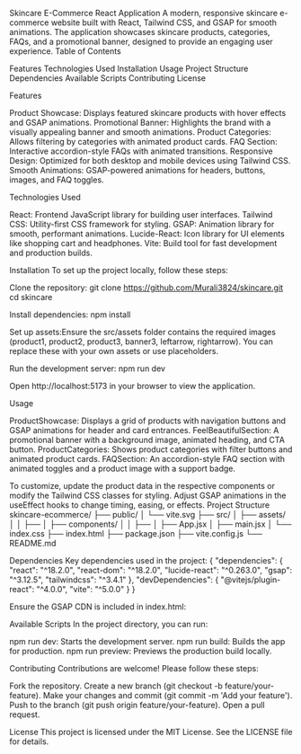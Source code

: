 Skincare E-Commerce React Application
A modern, responsive skincare e-commerce website built with React, Tailwind CSS, and GSAP for smooth animations. The application showcases skincare products, categories, FAQs, and a promotional banner, designed to provide an engaging user experience.
Table of Contents

Features
Technologies Used
Installation
Usage
Project Structure
Dependencies
Available Scripts
Contributing
License

Features

Product Showcase: Displays featured skincare products with hover effects and GSAP animations.
Promotional Banner: Highlights the brand with a visually appealing banner and smooth animations.
Product Categories: Allows filtering by categories with animated product cards.
FAQ Section: Interactive accordion-style FAQs with animated transitions.
Responsive Design: Optimized for both desktop and mobile devices using Tailwind CSS.
Smooth Animations: GSAP-powered animations for headers, buttons, images, and FAQ toggles.

Technologies Used

React: Frontend JavaScript library for building user interfaces.
Tailwind CSS: Utility-first CSS framework for styling.
GSAP: Animation library for smooth, performant animations.
Lucide-React: Icon library for UI elements like shopping cart and headphones.
Vite: Build tool for fast development and production builds.

Installation
To set up the project locally, follow these steps:

Clone the repository:
git clone https://github.com/Murali3824/skincare.git
cd skincare


Install dependencies:
npm install


Set up assets:Ensure the src/assets folder contains the required images (product1, product2, product3, banner3, leftarrow, rightarrow). You can replace these with your own assets or use placeholders.

Run the development server:
npm run dev

Open http://localhost:5173 in your browser to view the application.


Usage

ProductShowcase: Displays a grid of products with navigation buttons and GSAP animations for header and card entrances.
FeelBeautifulSection: A promotional banner with a background image, animated heading, and CTA button.
ProductCategories: Shows product categories with filter buttons and animated product cards.
FAQSection: An accordion-style FAQ section with animated toggles and a product image with a support badge.

To customize, update the product data in the respective components or modify the Tailwind CSS classes for styling. Adjust GSAP animations in the useEffect hooks to change timing, easing, or effects.
Project Structure
skincare-ecommerce/
├── public/
│   └── vite.svg
├── src/
│   ├── assets/
│   │   ├── 
│   ├── components/
│   │   ├── 
│   ├── App.jsx
│   ├── main.jsx
│   └── index.css
├── index.html
├── package.json
├── vite.config.js
└── README.md

Dependencies
Key dependencies used in the project:
{
  "dependencies": {
    "react": "^18.2.0",
    "react-dom": "^18.2.0",
    "lucide-react": "^0.263.0",
    "gsap": "^3.12.5",
    "tailwindcss": "^3.4.1"
  },
  "devDependencies": {
    "@vitejs/plugin-react": "^4.0.0",
    "vite": "^5.0.0"
  }
}

Ensure the GSAP CDN is included in index.html:
<script src="https://cdnjs.cloudflare.com/ajax/libs/gsap/3.12.5/gsap.min.js" integrity="sha512-7eHRwcbYkK4d9g/6tD/mhkf++eo2Q6ggDdEALf6LZ3+ge7BPI5Oer3OYe1S2mWv2tB5DC8rJ2sU3TWk2z5LfY2g==" crossorigin="anonymous" referrerpolicy="no-referrer"></script>

Available Scripts
In the project directory, you can run:

npm run dev: Starts the development server.
npm run build: Builds the app for production.
npm run preview: Previews the production build locally.

Contributing
Contributions are welcome! Please follow these steps:

Fork the repository.
Create a new branch (git checkout -b feature/your-feature).
Make your changes and commit (git commit -m 'Add your feature').
Push to the branch (git push origin feature/your-feature).
Open a pull request.

License
This project is licensed under the MIT License. See the LICENSE file for details.
